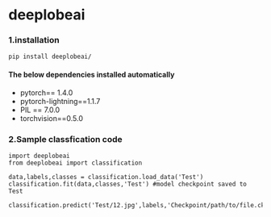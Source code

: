 # deeplobeai


### 1.installation
`pip install deeplobeai/`

#### The below dependencies installed automatically
- pytorch== 1.4.0
- pytorch-lightning==1.1.7
- PIL == 7.0.0
- torchvision==0.5.0

### 2.Sample classfication code

```
import deeplobeai
from deeplobeai import classification

data,labels,classes = classification.load_data('Test') 
classification.fit(data,classes,'Test') #model checkpoint saved to Test

classification.predict('Test/12.jpg',labels,'Checkpoint/path/to/file.ckpt')
```
